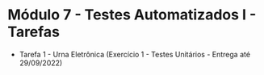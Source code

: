 # Módulo 7 - Testes Automatizados I - Tarefas

- Tarefa 1 - Urna Eletrônica (Exercício 1 - Testes Unitários - Entrega até 29/09/2022)
